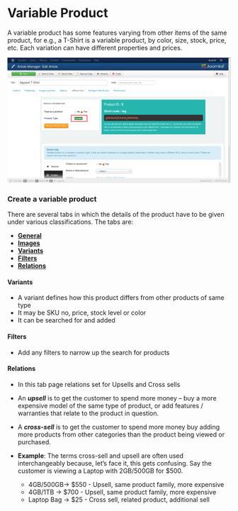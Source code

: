 # Variable Product

A variable product has some features varying from other items of the same product, for e.g., a T-Shirt is a variable product, by color, size, stock, price, etc. Each variation can have different properties and prices.

![Variable Product](product_variable.png)

### Create a variable product
There are several tabs in which the details of the product have to be given under various classifications. The tabs are:

* **[General](http://j2store.gitbooks.io/user-guide/content/variable_general.html)**
* **[Images](http://j2store.gitbooks.io/user-guide/content/variable_images.html)**
* **[Variants](http://j2store.gitbooks.io/user-guide/content/variable_variants.html)**
* **[Filters](http://j2store.gitbooks.io/user-guide/content/variable_filters.html)**
* **[Relations](http://j2store.gitbooks.io/user-guide/content/variable_relations.html)**



#### Variants
* A variant defines how this product differs from other products of same type
* It may be SKU no, price, stock level or color
* It can be searched for and added

#### Filters
* Add any filters to narrow up the search for products

#### Relations
* In this tab page relations set for Upsells and Cross sells
* An ***upsell*** is to get the customer to spend more money – buy a more expensive model of the same type of product, or add features / warranties that relate to the product in question.
* A ***cross-sell*** is to get the customer to spend more money buy adding more products from other categories than the product being viewed or purchased.
* **Example**:
    The terms cross-sell and upsell are often used interchangeably because, let’s face it, this gets confusing. Say the customer is viewing a Laptop with 2GB/500GB for $500.

    * 4GB/500GB-> $550 - Upsell, same product family, more expensive
    * 4GB/1TB -> $700  - Upsell, same product family, more expensive
    * Laptop Bag -> $25 - Cross sell, related product, additional sell
